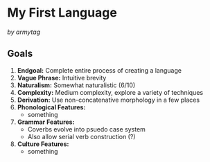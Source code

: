 # My First Language

_by armytag_

## Goals

1. **Endgoal:** Complete entire process of creating a language
2. **Vague Phrase:** Intuitive brevity
3. **Naturalism:** Somewhat naturalistic (6/10)
4. **Complexity:** Medium complexity, explore a variety of techniques
5. **Derivation:** Use non-concatenative morphology in a few places
6. **Phonological Features:** 
    - something
7. **Grammar Features:**
    - Coverbs evolve into psuedo case system
    - Also allow serial verb construction (?)
8. **Culture Features:** 
    - something

